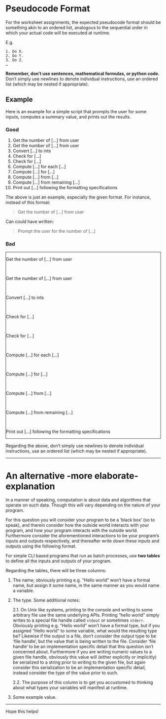# Pseudocode Format

For the worksheet assignments, the expected pseudocode format should be something akin to an ordered list, analogous to the sequential order in which your actual code will be executed at runtime. 

E.g.
```
1. Do X.
2. Do Y.
3. Do Z. 
… 
```


**Remember, don’t use sentences, mathematical formulas, or python code.**
Don’t simply use newlines to denote individual instructions, use an ordered list (which may be nested if appropriate). 

## Example

Here is an example for a simple script that prompts the user for some inputs, computes a summary value, and prints out the results.

### Good

1. Get the number of [...] from user
1. Get the number of [...] from user
2. Convert [...] to ints
3. Check for [...]
4. Check for [...]
5. Compute [...] for each [...]
6. Compute [...] for [...]
7. Compute [...] from [...]
8. Compute [...] from remaining [...]
9. Print out [...] following the formatting specifications



The above is just an example, especially the given format. For instance, instead of this format:
> Get the number of [...] from user

Can could have written:
> Prompt the user for the number of [...]


### Bad

<div style="border: 1px solid #262626">
<p>Get the number of [...] from user</p><br/>
<p>Get the number of [...] from user</p><br/>
<p>Convert [...] to ints</p><br/>
<p>Check for [...]</p><br/>
<p>Check for [...]</p><br/>
<p>Compute [...] for each [...]</p><br/>
<p>Compute [...] for [...]</p><br/>
<p>Compute [...] from [...]</p><br/>
<p>Compute [...] from remaining [...]</p><br/>
<p>Print out [...] following the formatting specifications</p>
</div>

Regarding the above, don’t simply use newlines to denote individual instructions, use an ordered list (which may be nested if appropriate). 


<hr/>

# An alternative -more elaborate- explanation

In a manner of speaking, computation is about data and algorithms that operate on such data. Though this will vary depending on the nature of your program. 

For this question you will consider your program to be a ‘black box’ (so to speak), and therein consider how the outside world interacts with your program, and how your program interacts with the outside world. Furthermore consider the aforementioned interactions to be your program’s inputs and outputs respectively, and thereafter write down these inputs and outputs using the following format. 

For simple CLI based programs that run as batch processes, use **two tables** to define all the inputs and outputs of your program.

Regarding the tables, there will be three columns:
1. The name; obviously printing e.g. “Hello world” won’t have a formal name, but assign it some name, in the same manner as you would name a variable. 
2. The type. Some additional notes:

    2.1. On Unix like systems, printing to the console and writing to some arbitrary file use the same underlying APIs. Printing “hello world” simply writes to a special file handle called `stdout` or sometimes `stderr`. Obviously printing e.g. “Hello world” won’t have a formal type, but if you assigned “Hello world” to some variable, what would the resulting type be? Likewise if the output is a file, don’t consider the output type to be ‘file handle’, but the value that is being written to the file. Consider ‘file handle’ to be an implementation specific detail that this question isn’t concerned about. Furthermore if you are writing numeric values to a given file handle, obviously this value will (either explicitly or implicitly) be serialized to a string prior to writing to the given file, but again consider this serialization to be an implementation specific detail, instead consider the type of the value prior to such. 

    2.2. The purpose of this column is to get you accustomed to thinking about what types your variables will manifest at runtime.

3. Some example value.


<hr/>


Hope this helps! 
